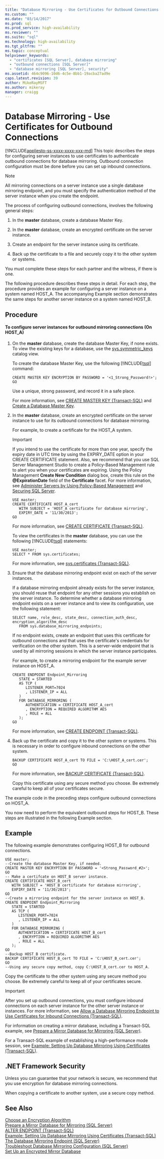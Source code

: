 ```yaml
---
title: "Database Mirroring - Use Certificates for Outbound Connections | Microsoft Docs"
ms.custom: ""
ms.date: "03/14/2017"
ms.prod: sql
ms.prod_service: high-availability
ms.reviewer: ""
ms.suite: "sql"
ms.technology: high-availability
ms.tgt_pltfrm: ""
ms.topic: conceptual
helpviewer_keywords: 
  - "certificates [SQL Server], database mirroring"
  - "outbound connections [SQL Server]"
  - "database mirroring [SQL Server], security"
ms.assetid: 464c9096-10d6-4c5e-8bb1-19acba27ad9e
caps.latest.revision: 39
author: MikeRayMSFT
ms.author: mikeray
manager: craigg
---
```

# Database Mirroring - Use Certificates for Outbound Connections
[!INCLUDE[appliesto-ss-xxxx-xxxx-xxx-md](../../includes/appliesto-ss-xxxx-xxxx-xxx-md.md)]
  This topic describes the steps for configuring server instances to use certificates to authenticate outbound connections for database mirroring. Outbound connection configuration must be done before you can set up inbound connections.  
  
> [!NOTE]  
>  All mirroring connections on a server instance use a single database mirroring endpoint, and you must specify the authentication method of the server instance when you create the endpoint.  
  
 The process of configuring outbound connections, involves the following general steps:  
  
1.  In the **master** database, create a database Master Key.  
  
2.  In the **master** database, create an encrypted certificate on the server instance.  
  
3.  Create an endpoint for the server instance using its certificate.  
  
4.  Back up the certificate to a file and securely copy it to the other system or systems.  
  
 You must complete these steps for each partner and the witness, if there is one.  
  
 The following procedure describes these steps in detail. For each step, the procedure provides an example for configuring a server instance on a system named HOST_A. The accompanying Example section demonstrates the same steps for another server instance on a system named HOST_B.  
  
## Procedure  
  
#### To configure server instances for outbound mirroring connections (On HOST_A)  
  
1.  On the **master** database, create the database Master Key, if none exists. To view the existing keys for a database, use the [sys.symmetric_keys](../../relational-databases/system-catalog-views/sys-symmetric-keys-transact-sql.md) catalog view.  
  
     To create the database Master Key, use the following [!INCLUDE[tsql](../../includes/tsql-md.md)] command:  
  
    ```  
    CREATE MASTER KEY ENCRYPTION BY PASSWORD = '<1_Strong_Password!>';  
    GO  
    ```  
  
     Use a unique, strong password, and record it in a safe place.  
  
     For more information, see [CREATE MASTER KEY &#40;Transact-SQL&#41;](../../t-sql/statements/create-master-key-transact-sql.md) and [Create a Database Master Key](../../relational-databases/security/encryption/create-a-database-master-key.md).  
  
2.  In the **master** database, create an encrypted certificate on the server instance to use for its outbound connections for database mirroring.  
  
     For example, to create a certificate for the HOST_A system.  
  
    > [!IMPORTANT]  
    >  If you intend to use the certificate for more than one year, specify the expiry date in UTC time by using the EXPIRY_DATE option in your CREATE CERTIFICATE statement. Also, we recommend that you use SQL Server Management Studio to create a Policy-Based Management rule to alert you when your certificates are expiring. Using the Policy Management **Create New Condition** dialog box, create this rule on the **@ExpirationDate** field of the **Certificate** facet. For more information, see [Administer Servers by Using Policy-Based Management](../../relational-databases/policy-based-management/administer-servers-by-using-policy-based-management.md) and [Securing SQL Server](../../relational-databases/security/securing-sql-server.md).  
  
    ```  
    USE master;  
    CREATE CERTIFICATE HOST_A_cert   
       WITH SUBJECT = 'HOST_A certificate for database mirroring',   
       EXPIRY_DATE = '11/30/2013';  
    GO  
    ```  
  
     For more information, see [CREATE CERTIFICATE &#40;Transact-SQL&#41;](../../t-sql/statements/create-certificate-transact-sql.md).  
  
     To view the certificates in the **master** database, you can use the following [!INCLUDE[tsql](../../includes/tsql-md.md)] statements:  
  
    ```  
    USE master;  
    SELECT * FROM sys.certificates;  
    ```  
  
     For more information, see [sys.certificates &#40;Transact-SQL&#41;](../../relational-databases/system-catalog-views/sys-certificates-transact-sql.md).  
  
3.  Ensure that the database mirroring endpoint exist on each of the server instances.  
  
     If a database mirroring endpoint already exists for the server instance, you should reuse that endpoint for any other sessions you establish on the server instance. To determine whether a database mirroring endpoint exists on a server instance and to view its configuration, use the following statement:  
  
    ```  
    SELECT name, role_desc, state_desc, connection_auth_desc, encryption_algorithm_desc   
       FROM sys.database_mirroring_endpoints;  
    ```  
  
     If no endpoint exists, create an endpoint that uses this certificate for outbound connections and that uses the certificate's credentials for verification on the other system. This is a server-wide endpoint that is used by all mirroring sessions in which the server instance participates.  
  
     For example, to create a mirroring endpoint for the example server instance on HOST_A.  
  
    ```  
    CREATE ENDPOINT Endpoint_Mirroring  
       STATE = STARTED  
       AS TCP (  
          LISTENER_PORT=7024  
          , LISTENER_IP = ALL  
       )   
       FOR DATABASE_MIRRORING (   
          AUTHENTICATION = CERTIFICATE HOST_A_cert  
          , ENCRYPTION = REQUIRED ALGORITHM AES  
          , ROLE = ALL  
       );  
    GO  
    ```  
  
     For more information, see [CREATE ENDPOINT &#40;Transact-SQL&#41;](../../t-sql/statements/create-endpoint-transact-sql.md).  
  
4.  Back up the certificate and copy it to the other system or systems. This is necessary in order to configure inbound connections on the other system.  
  
    ```  
    BACKUP CERTIFICATE HOST_A_cert TO FILE = 'C:\HOST_A_cert.cer';  
    GO  
    ```  
  
     For more information, see [BACKUP CERTIFICATE &#40;Transact-SQL&#41;](../../t-sql/statements/backup-certificate-transact-sql.md).  
  
     Copy this certificate using any secure method you choose. Be extremely careful to keep all of your certificates secure.  
  
 The example code in the preceding steps configure outbound connections on HOST_A.  
  
 You now need to perform the equivalent outbound steps for HOST_B. These steps are illustrated in the following Example section.  
  
## Example  
 The following example demonstrates configuring HOST_B for outbound connections.  
  
```  
USE master;  
--Create the database Master Key, if needed.  
CREATE MASTER KEY ENCRYPTION BY PASSWORD = '<Strong_Password_#2>';  
GO  
-- Make a certifcate on HOST_B server instance.  
CREATE CERTIFICATE HOST_B_cert   
   WITH SUBJECT = 'HOST_B certificate for database mirroring',   
   EXPIRY_DATE = '11/30/2013';  
GO  
--Create a mirroring endpoint for the server instance on HOST_B.  
CREATE ENDPOINT Endpoint_Mirroring  
   STATE = STARTED  
   AS TCP (  
      LISTENER_PORT=7024  
      , LISTENER_IP = ALL  
   )   
   FOR DATABASE_MIRRORING (   
      AUTHENTICATION = CERTIFICATE HOST_B_cert  
      , ENCRYPTION = REQUIRED ALGORITHM AES  
      , ROLE = ALL  
   );  
GO  
--Backup HOST_B certificate.  
BACKUP CERTIFICATE HOST_B_cert TO FILE = 'C:\HOST_B_cert.cer';  
GO   
--Using any secure copy method, copy C:\HOST_B_cert.cer to HOST_A.  
```  
  
 Copy the certificate to the other system using any secure method you choose. Be extremely careful to keep all of your certificates secure.  
  
> [!IMPORTANT]  
>  After you set up outbound connections, you must configure inbound connections on each server instance for the other server instance or instances. For more information, see [Allow a Database Mirroring Endpoint to Use Certificates for Inbound Connections &#40;Transact-SQL&#41;](../../database-engine/database-mirroring/database-mirroring-use-certificates-for-inbound-connections.md).  
  
 For information on creating a mirror database, including a Transact-SQL example, see [Prepare a Mirror Database for Mirroring &#40;SQL Server&#41;](../../database-engine/database-mirroring/prepare-a-mirror-database-for-mirroring-sql-server.md).  
  
 For a Transact-SQL example of establishing a high-performance mode session, see [Example: Setting Up Database Mirroring Using Certificates &#40;Transact-SQL&#41;](../../database-engine/database-mirroring/example-setting-up-database-mirroring-using-certificates-transact-sql.md).  
  
## .NET Framework Security  
 Unless you can guarantee that your network is secure, we recommend that you use encryption for database mirroring connections.  
  
 When copying a certificate to another system, use a secure copy method.  
  
## See Also  
 [Choose an Encryption Algorithm](../../relational-databases/security/encryption/choose-an-encryption-algorithm.md)   
 [Prepare a Mirror Database for Mirroring &#40;SQL Server&#41;](../../database-engine/database-mirroring/prepare-a-mirror-database-for-mirroring-sql-server.md)   
 [ALTER ENDPOINT &#40;Transact-SQL&#41;](../../t-sql/statements/alter-endpoint-transact-sql.md)   
 [Example: Setting Up Database Mirroring Using Certificates &#40;Transact-SQL&#41;](../../database-engine/database-mirroring/example-setting-up-database-mirroring-using-certificates-transact-sql.md)   
 [The Database Mirroring Endpoint &#40;SQL Server&#41;](../../database-engine/database-mirroring/the-database-mirroring-endpoint-sql-server.md)   
 [Troubleshoot Database Mirroring Configuration &#40;SQL Server&#41;](../../database-engine/database-mirroring/troubleshoot-database-mirroring-configuration-sql-server.md)   
 [Set Up an Encrypted Mirror Database](../../database-engine/database-mirroring/set-up-an-encrypted-mirror-database.md)  
  
  
